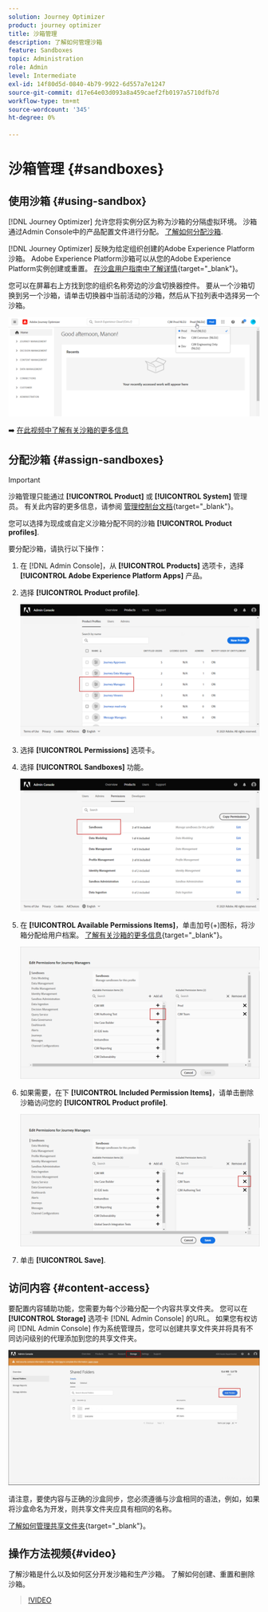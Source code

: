 ```yaml
---
solution: Journey Optimizer
product: journey optimizer
title: 沙箱管理
description: 了解如何管理沙箱
feature: Sandboxes
topic: Administration
role: Admin
level: Intermediate
exl-id: 14f80d5d-0840-4b79-9922-6d557a7e1247
source-git-commit: d17e64e03d093a8a459caef2fb0197a5710dfb7d
workflow-type: tm+mt
source-wordcount: '345'
ht-degree: 0%

---
```


# 沙箱管理 {#sandboxes}

## 使用沙箱 {#using-sandbox}

[!DNL Journey Optimizer] 允许您将实例分区为称为沙箱的分隔虚拟环境。
沙箱通过Admin Console中的产品配置文件进行分配。 [了解如何分配沙箱](permissions.md#create-product-profile).

[!DNL Journey Optimizer] 反映为给定组织创建的Adobe Experience Platform沙箱。
Adobe Experience Platform沙箱可以从您的Adobe Experience Platform实例创建或重置。 [在沙盒用户指南中了解详情](https://experienceleague.adobe.com/docs/experience-platform/sandbox/ui/user-guide.html){target=&quot;_blank&quot;}。

您可以在屏幕右上方找到您的组织名称旁边的沙盒切换器控件。 要从一个沙箱切换到另一个沙箱，请单击切换器中当前活动的沙箱，然后从下拉列表中选择另一个沙箱。

![](assets/sandbox_5.png)

➡️ [在此视频中了解有关沙箱的更多信息](#video)

## 分配沙箱 {#assign-sandboxes}

>[!IMPORTANT]
>
> 沙箱管理只能通过 **[!UICONTROL Product]** 或 **[!UICONTROL System]** 管理员。 有关此内容的更多信息，请参阅 [管理控制台文档](https://helpx.adobe.com/enterprise/admin-guide.html/enterprise/using/admin-roles.ug.html){target=&quot;_blank&quot;}。

您可以选择为现成或自定义沙箱分配不同的沙箱 **[!UICONTROL Product profiles]**.

要分配沙箱，请执行以下操作：

1. 在 [!DNL Admin Console]，从 **[!UICONTROL Products]** 选项卡，选择 **[!UICONTROL Adobe Experience Platform Apps]** 产品。

1. 选择 **[!UICONTROL Product profile]**.

   ![](assets/sandbox_1.png)

1. 选择 **[!UICONTROL Permissions]** 选项卡。

1. 选择 **[!UICONTROL Sandboxes]** 功能。

   ![](assets/sandbox_2.png)

1. 在 **[!UICONTROL Available Permissions Items]**，单击加号(+)图标，将沙箱分配给用户档案。 [了解有关沙箱的更多信息](https://experienceleague.adobe.com/docs/experience-platform/sandbox/home.html){target=&quot;_blank&quot;}。

   ![](assets/sandbox_3.png)

1. 如果需要，在下 **[!UICONTROL Included Permission Items]**，请单击删除沙箱访问您的 **[!UICONTROL Product profile]**.

   ![](assets/sandbox_4.png)

1. 单击 **[!UICONTROL Save]**.

## 访问内容 {#content-access}

要配置内容辅助功能，您需要为每个沙箱分配一个内容共享文件夹。 您可以在 **[!UICONTROL Storage]** 选项卡 [!DNL Admin Console] 的URL。 如果您有权访问 [!DNL Admin Console] 作为系统管理员，您可以创建共享文件夹并将具有不同访问级别的代理添加到您的共享文件夹。

![](assets/do-not-localize/content_access.png)

请注意，要使内容与正确的沙盒同步，您必须遵循与沙盒相同的语法，例如，如果将沙盒命名为开发，则共享文件夹应具有相同的名称。

[了解如何管理共享文件夹](https://helpx.adobe.com/enterprise/admin-guide.html/enterprise/using/manage-adobe-storage.ug.html){target=&quot;_blank&quot;}。

## 操作方法视频{#video}

了解沙箱是什么以及如何区分开发沙箱和生产沙箱。 了解如何创建、重置和删除沙箱。

>[!VIDEO](https://video.tv.adobe.com/v/334355?quality=12)
